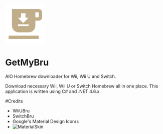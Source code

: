 ![Icon](https://raw.githubusercontent.com/DrHacknik/GetMyBru/master/Common/Icons/Icon128.png)
# GetMyBru
AIO Homebrew downloader for Wii, Wii U and Switch. 

Download necessary Wii, Wii U or Switch Homebrew all in one place. 
This application is written using C# and .NET 4.6.x. 

#Credits 
* WiiUBru
* SwitchBru
* Google's Material Design Icon/s
* ![MaterialSkin](https://github.com/IgnaceMaes/MaterialSkin)